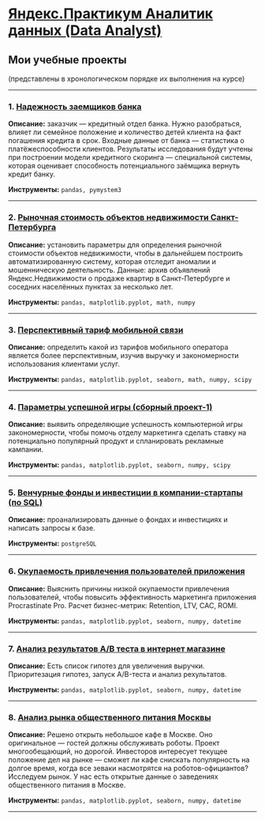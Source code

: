 # [Яндекс.Практикум Аналитик данных (Data Analyst)](https://praktikum.yandex.ru/data-analyst/)
## Мои учебные проекты
(представлены в хронологическом порядке их выполнения на курсе)
<hr>

### 1. <a href="https://github.com/OJhonny/Data-Analyst-Yandex.Practicum-/blob/main/Projects/1.%20%D0%9D%D0%B0%D0%B4%D0%B5%D0%B6%D0%BD%D0%BE%D1%81%D1%82%D1%8C%20%D0%B7%D0%B0%D0%B5%D0%BC%D1%89%D0%B8%D0%BA%D0%BE%D0%B2%20%D0%B1%D0%B0%D0%BD%D0%BA%D0%B0.ipynb" target="blank" rel="noreferrer">Надежность заемщиков банка</a>

**Описание:**
заказчик — кредитный отдел банка. Нужно разобраться, влияет ли семейное положение и количество детей клиента на факт погашения кредита в срок. Входные данные от банка — статистика о платёжеспособности клиентов. Результаты исследования будут учтены при построении модели кредитного скоринга — специальной системы, которая оценивает способность потенциального заёмщика вернуть кредит банку.

**Инструменты:**
`pandas, pymystem3`
<hr>

### 2. <a href="https://github.com/OJhonny/Data-Analyst-Yandex.Practicum-/blob/main/Projects/2.%20%D0%A0%D1%8B%D0%BD%D0%BE%D1%87%D0%BD%D0%B0%D1%8F%20%D1%81%D1%82%D0%BE%D0%B8%D0%BC%D0%BE%D1%81%D1%82%D1%8C%20%D0%BE%D0%B1%D1%8A%D0%B5%D0%BA%D1%82%D0%BE%D0%B2%20%D0%BD%D0%B5%D0%B4%D0%B2%D0%B8%D0%B6%D0%B8%D0%BC%D0%BE%D1%81%D1%82%D0%B8%20%D0%A1%D0%B0%D0%BD%D0%BA%D1%82-%D0%9F%D0%B5%D1%82%D0%B5%D1%80%D0%B1%D1%83%D1%80%D0%B3%D0%B0.ipynb">Рыночная стоимость объектов недвижимости Санкт-Петербурга</a>


**Описание:**
установить параметры для определения рыночной стоимости объектов недвижимости, чтобы в дальнейшем построить автоматизированную систему, которая отследит аномалии и мошенническую деятельность. Данные: архив объявлений Яндекс.Недвижимости о продаже квартир в Санкт-Петербурге и соседних населённых пунктах за несколько лет.

**Инструменты:**
`pandas, matplotlib.pyplot, math, numpy`
<hr>

### 3. <a href="https://github.com/OJhonny/Data-Analyst-Yandex.Practicum-/blob/main/Projects/3.%20%D0%9F%D0%B5%D1%80%D1%81%D0%BF%D0%B5%D0%BA%D1%82%D0%B8%D0%B2%D0%BD%D1%8B%D0%B9%20%D1%82%D0%B0%D1%80%D0%B8%D1%84%20%D0%BC%D0%BE%D0%B1%D0%B8%D0%BB%D1%8C%D0%BD%D0%BE%D0%B9%20%D1%81%D0%B2%D1%8F%D0%B7%D0%B8.ipynb" target="blank">Перспективный тариф мобильной связи</a>

**Описание:**
определить какой из тарифов  мобильного оператора является более перспективным, изучив выручку и закономерности использования клиентами услуг.

**Инструменты:**
`pandas, matplotlib.pyplot, seaborn, math, numpy, scipy`
<hr>

### 4. <a href="https://github.com/OJhonny/Data-Analyst-Yandex.Practicum-/blob/main/Projects/4.%20%D0%9F%D0%B0%D1%80%D0%B0%D0%BC%D0%B5%D1%82%D1%80%D1%8B%20%D1%83%D1%81%D0%BF%D0%B5%D1%88%D0%BD%D0%BE%D0%B9%20%D0%B8%D0%B3%D1%80%D1%8B%20(%D1%81%D0%B1%D0%BE%D1%80%D0%BD%D1%8B%D0%B9%20%D0%BF%D1%80%D0%BE%D0%B5%D0%BA%D1%82-1).%20.ipynb">Параметры успешной игры (сборный проект-1)</a>

**Описание:**
выявить определяющие успешность компьютерной игры закономерности, чтобы помочь отделу маркетинга сделать ставку на потенциально популярный продукт и спланировать рекламные кампании.

**Инструменты:**
`pandas, matplotlib.pyplot, seaborn, numpy, scipy`
<hr>

### 5. <a href="https://colab.research.google.com/" target="blank">Венчурные фонды и инвестиции в компании-стартапы (по SQL)</a>

**Описание:**
проанализировать данные о фондах и инвестициях и написать запросы к базе.

**Инструменты:**
`postgreSQL`
<hr>

### 6. <a href="https://github.com/OJhonny/Data-Analyst-Yandex.Practicum-/blob/main/Projects/6.%20%D0%9E%D0%BA%D1%83%D0%BF%D0%B0%D0%B5%D0%BC%D0%BE%D1%81%D1%82%D1%8C%20%D0%BF%D1%80%D0%B8%D0%B2%D0%BB%D0%B5%D1%87%D0%B5%D0%BD%D0%B8%D1%8F%20%D0%BF%D0%BE%D0%BB%D1%8C%D0%B7%D0%BE%D0%B2%D0%B0%D1%82%D0%B5%D0%BB%D0%B5%D0%B9%20%D0%BF%D1%80%D0%B8%D0%BB%D0%BE%D0%B6%D0%B5%D0%BD%D0%B8%D1%8F.ipynb">Окупаемость привлечения пользователей приложения</a>

**Описание:**
Выяснить причины низкой окупаемости привлечения пользователей, чтобы повысить эффективность маркетинга приложения Procrastinate Pro. Расчет бизнес-метрик: Retention, LTV, CAC, ROMI.

**Инструменты:**
`pandas, matplotlib.pyplot, seaborn, numpy, datetime`
<hr>

### 7. <a href="https://colab.research.google.com/" target="blank">Анализ результатов A/B теста в интернет магазине</a>

**Описание:**
Есть список гипотез для увеличения выручки. Приоритезация гипотез, запуск A/B-теста и анализ рехультатов.

**Инструменты:**
`pandas, matplotlib.pyplot, seaborn, numpy, datetime`
<hr>

### 8. <a href="https://colab.research.google.com/" target="blank">Анализ рынка общественного питания Москвы</a>

**Описание:**
Решено открыть небольшое кафе в Москве. Оно оригинальное — гостей должны обслуживать роботы. Проект многообещающий, но дорогой. Инвесторов интересует текущее положение дел на рынке — сможет ли кафе снискать популярность на долгое время, когда все зеваки насмотрятся на роботов-официантов? Исследуем рынок. У нас есть открытые данные о заведениях общественного питания в Москве.

**Инструменты:**
`pandas, matplotlib.pyplot, seaborn, numpy, datetime`
<hr>
